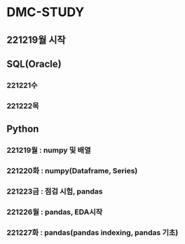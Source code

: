 # DMC-STUDY
## 221219월 시작
## SQL(Oracle)
### 221221수
### 221222목

## Python
### 221219월 : numpy 및 배열
### 221220화 : numpy(Dataframe, Series)
### 221223금 : 점검 시험, pandas
### 221226월 : pandas, EDA시작
### 221227화 : pandas(pandas indexing, pandas 기초)
